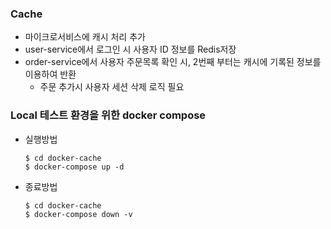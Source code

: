 ### Cache
* 마이크로서비스에 캐시 처리 추가
* user-service에서 로그인 시 사용자 ID 정보를 Redis저장
* order-service에서 사용자 주문목록 확인 시, 2번째 부터는 캐시에 기록된 정보를 이용하여 반환
    * 주문 추가시 사용자 세션 삭제 로직 필요

### Local 테스트 환경을 위한 docker compose
- 실행방법
  ```
  $ cd docker-cache
  $ docker-compose up -d
  ```

- 종료방법
  ```
  $ cd docker-cache
  $ docker-compose down -v
  ```
